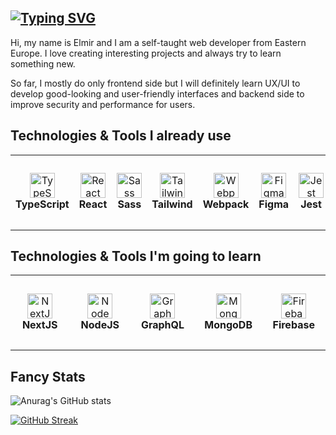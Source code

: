 [![Typing SVG](https://readme-typing-svg.herokuapp.com?font=Noto+Sans&weight=400&size=32&pause=1000&color=ADBAC7&repeat=false&width=435&height=50&lines=Elmir+Khalilov+-+praesidi)](https://git.io/typing-svg)
---

Hi, my name is Elmir and I am a self-taught web developer from Eastern Europe. I love creating interesting projects and always try to learn something new.

So far, I mostly do only frontend side but I will definitely learn UX/UI to develop good-looking and user-friendly interfaces and backend side to improve security and performance for users.

## Technologies & Tools I already use

<table>
  <tr>
   <td align="center" height="120" width="120">
      <img
        src="https://cdn.jsdelivr.net/gh/devicons/devicon/icons/typescript/typescript-original.svg"
        width="40"
        height="40"
        alt="TypeScript"
      />
      <br /><strong>TypeScript</strong>
    </td>
        <td align="center" height="120" width="120">
      <img
        src="https://cdn.jsdelivr.net/gh/devicons/devicon/icons/react/react-original.svg"
        width="40"
        height="40"
        alt="React"
      />
      <br /><strong>React</strong>
    </td>
    <td align="center" height="120" width="120">
      <img
        src="https://cdn.jsdelivr.net/gh/devicons/devicon/icons/sass/sass-original.svg"
        width="40"
        height="40"
        alt="Sass"
      />
      <br /><strong>Sass</strong>
    </td>
    <td align="center" height="120" width="120">
      <img
        src="https://cdn.jsdelivr.net/gh/devicons/devicon/icons/tailwindcss/tailwindcss-plain.svg"
        width="40"
        height="40"
        alt="Tailwind"
      />
      <br /><strong>Tailwind</strong>
    </td>
    <td align="center" height="120" width="120">
      <img
        src="https://cdn.jsdelivr.net/gh/devicons/devicon/icons/webpack/webpack-original.svg"
        width="40"
        height="40"
        alt="Webpack"
      />
      <br /><strong>Webpack</strong>
    </td>
    <td align="center" height="120" width="120">
      <img
        src="https://cdn.jsdelivr.net/gh/devicons/devicon/icons/figma/figma-original.svg"
        width="40"
        height="40"
        alt="Figma"
      />
      <br /><strong>Figma</strong>
    </td>
    <td align="center" height="120" width="120">
      <img
        src="https://cdn.jsdelivr.net/gh/devicons/devicon/icons/jest/jest-plain.svg"
        width="40"
        height="40"
        alt="Jest"
      />
      <br /><strong>Jest</strong>
    </td>
  </tr>
</table>

## Technologies & Tools I'm going to learn

<table>
  <tr>
    <td align="center" height="120" width="120">
      <img
        src="https://cdn.jsdelivr.net/gh/devicons/devicon/icons/nextjs/nextjs-original.svg"
        width="40"
        height="40"
        alt="NextJS"
      />
      <br /><strong>NextJS</strong>
    </td>
    <td align="center" height="120" width="120">
      <img
        src="https://cdn.jsdelivr.net/gh/devicons/devicon/icons/nodejs/nodejs-original.svg"
        width="40"
        height="40"
        alt="NodeJS"
      />
      <br /><strong>NodeJS</strong>
    </td>
    <td align="center" height="120" width="120">
      <img
        src="https://cdn.jsdelivr.net/gh/devicons/devicon/icons/graphql/graphql-plain.svg"
        width="40"
        height="40"
        alt="GraphQL"
      />
      <br /><strong>GraphQL</strong>
    </td>
    <td align="center" height="120" width="120">
      <img
        src="https://cdn.jsdelivr.net/gh/devicons/devicon/icons/mongodb/mongodb-original.svg"
        width="40"
        height="40"
        alt="MongoDB"
      />
      <br /><strong>MongoDB</strong>
    </td>
    <td align="center" height="120" width="120">
      <img
        src="https://cdn.jsdelivr.net/gh/devicons/devicon/icons/firebase/firebase-plain.svg"
        width="40"
        height="40"
        alt="Firebase"
      />
      <br /><strong>Firebase</strong>
    </td>
  </tr>
</table>

## Fancy Stats

![Anurag's GitHub stats](https://github-readme-stats.vercel.app/api?username=praesidi&show_icons=true&&theme=apprentice)

[![GitHub Streak](http://github-readme-streak-stats.herokuapp.com?user=praesidi&theme=apprentice&border_radius=5)](https://git.io/streak-stats)
